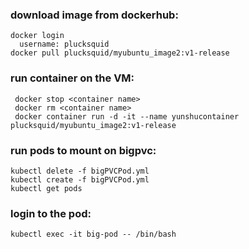 ### download image from dockerhub:
  ```
  docker login
    username: plucksquid
  docker pull plucksquid/myubuntu_image2:v1-release
  ```
  
### run container on the VM: 
  ```
   docker stop <container name>
   docker rm <container name>
   docker container run -d -it --name yunshucontainer plucksquid/myubuntu_image2:v1-release
  ```

### run pods to mount on bigpvc:
  ```
  kubectl delete -f bigPVCPod.yml
  kubectl create -f bigPVCPod.yml
  kubectl get pods
  ```

### login to the pod: 
    kubectl exec -it big-pod -- /bin/bash

